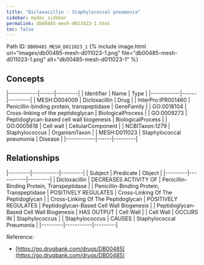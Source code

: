 ```yaml
---
title: "Dicloxacillin - Staphylococcal pneumonia"
sidebar: mydoc_sidebar
permalink: db00485-mesh-d011023-1.html
toc: false 
---
```



Path ID: `DB00485_MESH_D011023_1`
{% include image.html url="images/db00485-mesh-d011023-1.png" file="db00485-mesh-d011023-1.png" alt="db00485-mesh-d011023-1" %}

## Concepts

|------------|------|---------|
| Identifier | Name | Type    |
|------------|------|---------|
| MESH:D004009 | Dicloxacillin | Drug |
| InterPro:IPR001460 | Penicillin-binding protein, transpeptidase | GeneFamily |
| GO:0018104 | Cross-linking of the peptidoglycan | BiologicalProcess |
| GO:0009273 | Peptidoglycan-based cell wall biogenesis | BiologicalProcess |
| GO:0005618 | Cell wall | CellularComponent |
| NCBITaxon:1279 | Staphylococcus | OrganismTaxon |
| MESH:D011023 | Staphylococcal pneumonia | Disease |
|------------|------|---------|

## Relationships

|---------|-----------|---------|
| Subject | Predicate | Object  |
|---------|-----------|---------|
| Dicloxacillin | DECREASES ACTIVITY OF | Penicillin-Binding Protein, Transpeptidase |
| Penicillin-Binding Protein, Transpeptidase | POSITIVELY REGULATES | Cross-Linking Of The Peptidoglycan |
| Cross-Linking Of The Peptidoglycan | POSITIVELY REGULATES | Peptidoglycan-Based Cell Wall Biogenesis |
| Peptidoglycan-Based Cell Wall Biogenesis | HAS OUTPUT | Cell Wall |
| Cell Wall | OCCURS IN | Staphylococcus |
| Staphylococcus | CAUSES | Staphylococcal Pneumonia |
|---------|-----------|---------|

Reference: 
  - [https://go.drugbank.com/drugs/DB00485](https://go.drugbank.com/drugs/DB00485)
